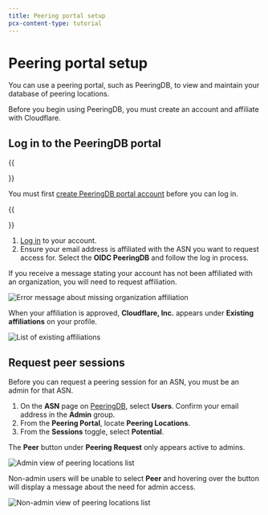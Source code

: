```yaml
---
title: Peering portal setup
pcx-content-type: tutorial
---
```


# Peering portal setup

You can use a peering portal, such as PeeringDB, to view and maintain your database of peering locations. 

Before you begin using PeeringDB, you must create an account and affiliate with Cloudflare.

## Log in to the PeeringDB portal

{{<Aside type="note">}}

You must first [create PeeringDB portal account](https://www.peeringdb.com/register) before you can log in.

{{</Aside>}}

1. [Log in](https://www.peeringdb.com/account/login/?next=/register) to your account.
2. Ensure your email address is affiliated with the ASN you want to request access for.
Select the **OIDC PeeringDB** and follow the log in process.

If you receive a message stating your account has not been affiliated with an organization, you will need to request affiliation.

![Error message about missing organization affiliation](/network-interconnect/static/peeringdb-request-affiliation.png)

When your affiliation is approved, **Cloudflare, Inc.** appears under **Existing affiliations** on your profile.

![List of existing affiliations](/network-interconnect/static/peeringdb-affiliation-approved.png)

## Request peer sessions

Before you can request a peering session for an ASN, you must be an admin for that ASN. 

1. On the **ASN** page on [PeeringDB](https://www.peeringdb.com/), select **Users**. Confirm your email address in the **Admin** group.
2. From the **Peering Portal**, locate **Peering Locations**.
3. From the **Sessions** toggle, select **Potential**.

The **Peer** button under **Peering Request** only appears active to admins. 

![Admin view of peering locations list](/network-interconnect/static/peeringdb-admin-view.png)

Non-admin users will be unable to select **Peer** and hovering over the button will display a message about the need for admin access.

![Non-admin view of peering locations list](/network-interconnect/static/peeringdb-nonadmin-view.png)
